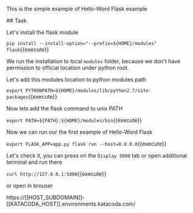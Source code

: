 This is the simple example of Hello-Word Flask example

## Task

Let's install the flask module

`pip install --install-option="--prefix=${HOME}/modules" flask`{{execute}}

We run the installation to local `modules` folder, because we don't have permission to official location under python root.

Let's add this modules location to python modules path

`export PYTHONPATH=${HOME}/modules/lib/python2.7/site-packages`{{execute}}

Now lets add the flask command to unix PATH

`export PATH=${PATH}:${HOME}/modules/bin`{{execute}}

Now we can run our the first example of Hello-Word Flask

`export FLASK_APP=app.py
flask run --host=0.0.0.0`{{execute}}

Let's check it, you can press on the `Display 5000` tab or open additional terminal and run there

`curl http://127.0.0.1:5000`{{execute}}

or open in brouser 

https://[[HOST_SUBDOMAIN]]-[[KATACODA_HOST]].environments.katacoda.com/
